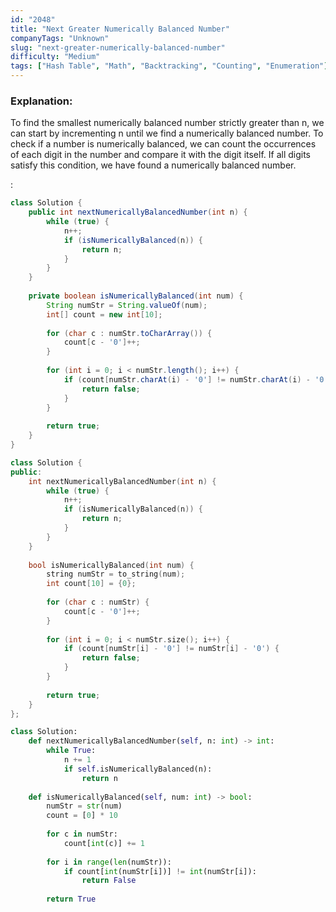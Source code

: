 ```yaml
---
id: "2048"
title: "Next Greater Numerically Balanced Number"
companyTags: "Unknown"
slug: "next-greater-numerically-balanced-number"
difficulty: "Medium"
tags: ["Hash Table", "Math", "Backtracking", "Counting", "Enumeration"]
---
```


### Explanation:
To find the smallest numerically balanced number strictly greater than n, we can start by incrementing n until we find a numerically balanced number. To check if a number is numerically balanced, we can count the occurrences of each digit in the number and compare it with the digit itself. If all digits satisfy this condition, we have found a numerically balanced number.

:

```java
class Solution {
    public int nextNumericallyBalancedNumber(int n) {
        while (true) {
            n++;
            if (isNumericallyBalanced(n)) {
                return n;
            }
        }
    }
    
    private boolean isNumericallyBalanced(int num) {
        String numStr = String.valueOf(num);
        int[] count = new int[10];
        
        for (char c : numStr.toCharArray()) {
            count[c - '0']++;
        }
        
        for (int i = 0; i < numStr.length(); i++) {
            if (count[numStr.charAt(i) - '0'] != numStr.charAt(i) - '0') {
                return false;
            }
        }
        
        return true;
    }
}
```

```cpp
class Solution {
public:
    int nextNumericallyBalancedNumber(int n) {
        while (true) {
            n++;
            if (isNumericallyBalanced(n)) {
                return n;
            }
        }
    }
    
    bool isNumericallyBalanced(int num) {
        string numStr = to_string(num);
        int count[10] = {0};
        
        for (char c : numStr) {
            count[c - '0']++;
        }
        
        for (int i = 0; i < numStr.size(); i++) {
            if (count[numStr[i] - '0'] != numStr[i] - '0') {
                return false;
            }
        }
        
        return true;
    }
};
```

```python
class Solution:
    def nextNumericallyBalancedNumber(self, n: int) -> int:
        while True:
            n += 1
            if self.isNumericallyBalanced(n):
                return n
    
    def isNumericallyBalanced(self, num: int) -> bool:
        numStr = str(num)
        count = [0] * 10
        
        for c in numStr:
            count[int(c)] += 1
        
        for i in range(len(numStr)):
            if count[int(numStr[i])] != int(numStr[i]):
                return False
        
        return True
```